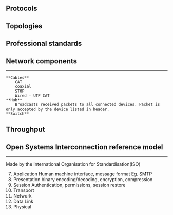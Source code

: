 ## Protocols
## Topologies

## Professional standards

## Network components
---
	**Cables**
		CAT
		coaxial
		STOP
		Wired - UTP CAT
	**Hub**
		Broadcasts received packets to all connected devices. Packet is only accepted by the device listed in header.
	**Switch**

## Throughput
## Open Systems Interconnection reference model
---
Made by the International Organisation for Standardisation(ISO)

7. Application
	Human machine interface, message format 
	Eg. SMTP
6. Presentation
	binary encoding/decoding, encryption, compression
5. Session
	Authentication, permissions, session restore
4. Transport
3. Network
2. Data Link
1. Physical
